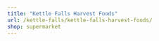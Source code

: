 ```yaml
---
title: "Kettle Falls Harvest Foods"
url: /kettle-falls/kettle-falls-harvest-foods/
shop: supermarket
---
```

